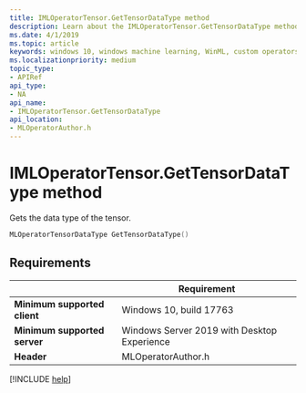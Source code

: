```yaml
---
title: IMLOperatorTensor.GetTensorDataType method
description: Learn about the IMLOperatorTensor.GetTensorDataType method. This method gets the data type of the tensor.
ms.date: 4/1/2019
ms.topic: article
keywords: windows 10, windows machine learning, WinML, custom operators, GetTensorDataType
ms.localizationpriority: medium
topic_type:
- APIRef
api_type:
- NA
api_name:
- IMLOperatorTensor.GetTensorDataType
api_location:
- MLOperatorAuthor.h
---
```


# IMLOperatorTensor.GetTensorDataType method

Gets the data type of the tensor.

```cpp
MLOperatorTensorDataType GetTensorDataType()
```

## Requirements

| | Requirement |
|-|-|
| **Minimum supported client** | Windows 10, build 17763 |
| **Minimum supported server** | Windows Server 2019 with Desktop Experience |
| **Header** | MLOperatorAuthor.h |

[!INCLUDE [help](../../includes/get-help.md)]
